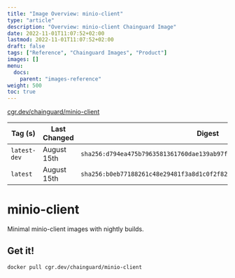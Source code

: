 ```yaml
---
title: "Image Overview: minio-client"
type: "article"
description: "Overview: minio-client Chainguard Image"
date: 2022-11-01T11:07:52+02:00
lastmod: 2022-11-01T11:07:52+02:00
draft: false
tags: ["Reference", "Chainguard Images", "Product"]
images: []
menu:
  docs:
    parent: "images-reference"
weight: 500
toc: true
---
```


[cgr.dev/chainguard/minio-client](https://github.com/chainguard-images/images/tree/main/images/minio-client)

| Tag (s)       | Last Changed | Digest                                                                    |
|---------------|--------------|---------------------------------------------------------------------------|
|  `latest-dev` | August 15th  | `sha256:d794ea475b7963581361760dae139ab97f24fe3cfbc8c51c0de077562958ef01` |
|  `latest`     | August 15th  | `sha256:b0eb77188261c48e29481f3a8d1c0f2f826db27d6bf28fc2248e533e8346ba49` |

# minio-client

Minimal minio-client images with nightly builds.

## Get it!

```shell
docker pull cgr.dev/chainguard/minio-client
```

